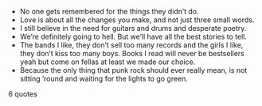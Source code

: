  - No one gets remembered for the things they didn’t do.
 - Love is about all the changes you make, and not just three small words.
 - I still believe in the need for guitars and drums and desperate poetry.
 - We’re definitely going to hell. But we’ll have all the best stories to tell.
 - The bands I like, they don’t sell too many records and the girls I like, they don’t kiss too many boys. Books I read will never be bestsellers yeah but come on fellas at least we made our choice.
 - Because the only thing that punk rock should ever really mean, is not sitting ’round and waiting for the lights to go green.

6 quotes